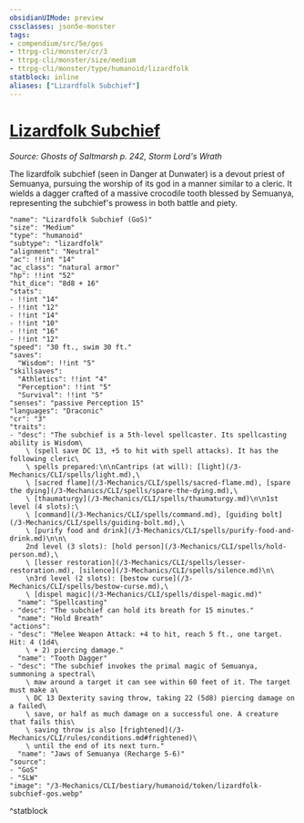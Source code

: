 ```yaml
---
obsidianUIMode: preview
cssclasses: json5e-monster
tags:
- compendium/src/5e/gos
- ttrpg-cli/monster/cr/3
- ttrpg-cli/monster/size/medium
- ttrpg-cli/monster/type/humanoid/lizardfolk
statblock: inline
aliases: ["Lizardfolk Subchief"]
---
```

# [Lizardfolk Subchief](3-Mechanics\CLI\bestiary\humanoid/lizardfolk-subchief-gos.md)
*Source: Ghosts of Saltmarsh p. 242, Storm Lord's Wrath*  

The lizardfolk subchief (seen in Danger at Dunwater) is a devout priest of Semuanya, pursuing the worship of its god in a manner similar to a cleric. It wields a dagger crafted of a massive crocodile tooth blessed by Semuanya, representing the subchief's prowess in both battle and piety.

```statblock
"name": "Lizardfolk Subchief (GoS)"
"size": "Medium"
"type": "humanoid"
"subtype": "lizardfolk"
"alignment": "Neutral"
"ac": !!int "14"
"ac_class": "natural armor"
"hp": !!int "52"
"hit_dice": "8d8 + 16"
"stats":
- !!int "14"
- !!int "12"
- !!int "14"
- !!int "10"
- !!int "16"
- !!int "12"
"speed": "30 ft., swim 30 ft."
"saves":
  "Wisdom": !!int "5"
"skillsaves":
  "Athletics": !!int "4"
  "Perception": !!int "5"
  "Survival": !!int "5"
"senses": "passive Perception 15"
"languages": "Draconic"
"cr": "3"
"traits":
- "desc": "The subchief is a 5th-level spellcaster. Its spellcasting ability is Wisdom\
    \ (spell save DC 13, +5 to hit with spell attacks). It has the following cleric\
    \ spells prepared:\n\nCantrips (at will): [light](/3-Mechanics/CLI/spells/light.md),\
    \ [sacred flame](/3-Mechanics/CLI/spells/sacred-flame.md), [spare the dying](/3-Mechanics/CLI/spells/spare-the-dying.md),\
    \ [thaumaturgy](/3-Mechanics/CLI/spells/thaumaturgy.md)\n\n1st level (4 slots):\
    \ [command](/3-Mechanics/CLI/spells/command.md), [guiding bolt](/3-Mechanics/CLI/spells/guiding-bolt.md),\
    \ [purify food and drink](/3-Mechanics/CLI/spells/purify-food-and-drink.md)\n\n\
    2nd level (3 slots): [hold person](/3-Mechanics/CLI/spells/hold-person.md),\
    \ [lesser restoration](/3-Mechanics/CLI/spells/lesser-restoration.md), [silence](/3-Mechanics/CLI/spells/silence.md)\n\
    \n3rd level (2 slots): [bestow curse](/3-Mechanics/CLI/spells/bestow-curse.md),\
    \ [dispel magic](/3-Mechanics/CLI/spells/dispel-magic.md)"
  "name": "Spellcasting"
- "desc": "The subchief can hold its breath for 15 minutes."
  "name": "Hold Breath"
"actions":
- "desc": "Melee Weapon Attack: +4 to hit, reach 5 ft., one target. Hit: 4 (1d4\
    \ + 2) piercing damage."
  "name": "Tooth Dagger"
- "desc": "The subchief invokes the primal magic of Semuanya, summoning a spectral\
    \ maw around a target it can see within 60 feet of it. The target must make a\
    \ DC 13 Dexterity saving throw, taking 22 (5d8) piercing damage on a failed\
    \ save, or half as much damage on a successful one. A creature that fails this\
    \ saving throw is also [frightened](/3-Mechanics/CLI/rules/conditions.md#frightened)\
    \ until the end of its next turn."
  "name": "Jaws of Semuanya (Recharge 5-6)"
"source":
- "GoS"
- "SLW"
"image": "/3-Mechanics/CLI/bestiary/humanoid/token/lizardfolk-subchief-gos.webp"
```
^statblock